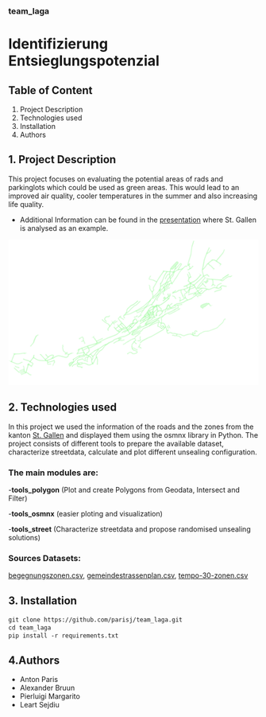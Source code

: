 ### team_laga

# Identifizierung Entsieglungspotenzial

## Table of Content
1. Project Description
2. Technologies used
3. Installation
4. Authors

## 1. Project Description
This project focuses on evaluating the potential areas of rads and parkinglots which could be used as green areas.
This would lead to an improved air quality, cooler temperatures in the summer and also increasing life quality.
- Additional Information can be found in the [presentation](ODH_2022_OST_LAGA_PRES.pdf) where St. Gallen is analysed as an example.

![](plots/streets_Plot.png "Plot potentential Streets")

## 2. Technologies used
In this project we used the information of the roads and the zones from the kanton [St. Gallen](https://daten.sg.ch/) and displayed
them using the osmnx library in Python. The project consists of different tools to prepare the available dataset, characterize streetdata, calculate and plot 
different unsealing configuration. 

    
### The main modules are:
    
-**tools_polygon** (Plot and create Polygons from Geodata, Intersect and Filter)
        
-**tools_osmnx** (easier ploting and visualization)
        
-**tools_street** (Characterize streetdata and propose randomised unsealing solutions)
        
    
### Sources Datasets: 
[begegnungszonen.csv](https://daten.sg.ch/explore/dataset/begegnungszonen%40stadt-stgallen/export/?disjunctive.gebiet&dataChart=eyJxdWVyaWVzIjpbeyJjaGFydHMiOlt7InR5cGUiOiJjb2x1bW4iLCJmdW5jIjoiQ09VTlQiLCJzY2llbnRpZmljRGlzcGxheSI6dHJ1ZSwiY29sb3IiOiIjZmYwMDAwIn1dLCJ4QXhpcyI6InJlYWxpc2llcnQiLCJtYXhwb2ludHMiOiIiLCJ0aW1lc2NhbGUiOiJ5ZWFyIiwic29ydCI6IiIsImNvbmZpZyI6eyJkYXRhc2V0IjoiYmVnZWdudW5nc3pvbmVuQHN0YWR0LXN0Z2FsbGVuIiwib3B0aW9ucyI6eyJkaXNqdW5jdGl2ZS5nZWJpZXQiOnRydWV9fX1dLCJkaXNwbGF5TGVnZW5kIjp0cnVlLCJhbGlnbk1vbnRoIjp0cnVlfQ%3D%3D), 
[gemeindestrassenplan.csv](https://daten.sg.ch/explore/dataset/gemeindestrassenplan%40stadt-stgallen/export/?disjunctive.strassenkl&disjunctive.strassenna&disjunctive.strassennr), 
[tempo-30-zonen.csv](https://daten.sg.ch/explore/dataset/tempo-30-zonen%40stadt-stgallen/export/)

## 3. Installation

```
git clone https://github.com/parisj/team_laga.git
cd team_laga
pip install -r requirements.txt
```
    
    
## 4.Authors
  - Anton Paris
  - Alexander Bruun
  - Pierluigi Margarito
  - Leart Sejdiu
    
    
